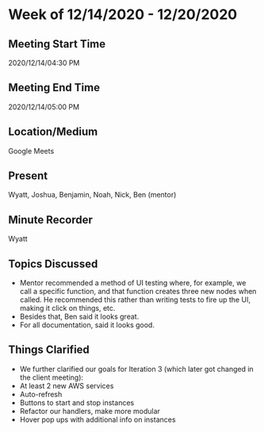 # Week of 12/14/2020 - 12/20/2020

## Meeting Start Time

2020/12/14/04:30 PM

## Meeting End Time

2020/12/14/05:00 PM

## Location/Medium

Google Meets

## Present

Wyatt, Joshua, Benjamin, Noah, Nick, Ben (mentor)

## Minute Recorder

Wyatt

## Topics Discussed
- Mentor recommended a method of UI testing where, for example, we call a specific function, and that function creates three new nodes when called. He recommended this rather than writing tests to fire up the UI, making it click on things, etc.
- Besides that, Ben said it looks great.
- For all documentation, said it looks good.

## Things Clarified
- We further clarified our goals for Iteration 3 (which later got changed in the client meeting):
-  At least 2 new AWS services
-  Auto-refresh
-  Buttons to start and stop instances
-  Refactor our handlers, make more modular
-  Hover pop ups with additional info on instances
